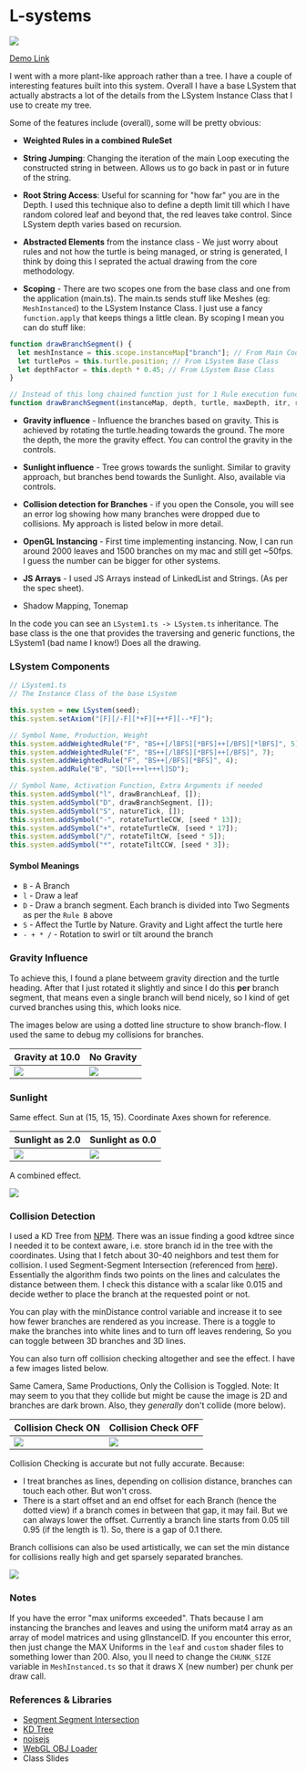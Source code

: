 # L-systems

![](images/render_1.png)

[Demo Link](https://vasumahesh1.github.io/LSystem_WebGL/)

I went with a more plant-like approach rather than a tree. I have a couple of interesting features built into this system. Overall I have a base LSystem that actually abstracts a lot of the details from the LSystem Instance Class that I use to create my tree.

Some of the features include (overall), some will be pretty obvious:

- **Weighted Rules in a combined RuleSet**

- **String Jumping**: Changing the iteration of the main Loop executing the constructed string in between. Allows us to go back in past or in future of the string.

- **Root String Access**: Useful for scanning for "how far" you are in the Depth.
  I used this technique also to define a depth limit till which I have random colored leaf and beyond that, the red leaves take control. Since LSystem depth varies based on recursion.

- **Abstracted Elements** from the instance class - We just worry about rules and not how the turtle is being managed, or string is generated, I think by doing this I seprated the actual drawing from the core methodology.

- **Scoping** - There are two scopes one from the base class and one from the application (main.ts). The main.ts sends stuff like Meshes (eg: `MeshInstanced`) to the LSystem Instance Class. I just use a fancy `function.apply` that keeps things a little clean. By scoping I mean you can do stuff like:

```js
function drawBranchSegment() {
  let meshInstance = this.scope.instanceMap["branch"]; // From Main Code
  let turtlePos = this.turtle.position; // From LSystem Base Class
  let depthFactor = this.depth * 0.45; // From LSystem Base Class
}

// Instead of this long chained function just for 1 Rule execution function
function drawBranchSegment(instanceMap, depth, turtle, maxDepth, itr, rootString, constraints, colors... -_- ) {}
```

- **Gravity influence** - Influence the branches based on gravity. This is achieved by rotating the turtle.heading towards the ground. The more the depth, the more the gravity effect. You can control the gravity in the controls.

- **Sunlight influence** - Tree grows towards the sunlight. Similar to gravity approach, but branches bend towards the Sunlight. Also, available via controls.

- **Collision detection for Branches** - if you open the Console, you will see an error log showing how many branches were dropped due to collisions. My approach is listed below in more detail.

- **OpenGL Instancing** - First time implementing instancing. Now, I can run around 2000 leaves and 1500 branches on my mac and still get ~50fps. I guess the number can be bigger for other systems.

- **JS Arrays** - I used JS Arrays instead of LinkedList and Strings. (As per the spec sheet).

- Shadow Mapping, Tonemap

In the code you can see an `LSystem1.ts -> LSystem.ts` inheritance. The base class is the one that provides the traversing and generic functions, the LSystem1 (bad name I know!) Does all the drawing.


### LSystem Components

```js
// LSystem1.ts
// The Instance Class of the base LSystem

this.system = new LSystem(seed);
this.system.setAxiom("[F][/-F][*+F][++*F][--*F]");

// Symbol Name, Production, Weight
this.system.addWeightedRule("F", "BS++[/lBFS][*BFS]++[/BFS][*lBFS]", 5);
this.system.addWeightedRule("F", "BS++[/lBFS][*BFS]++[/BFS]", 7);
this.system.addWeightedRule("F", "BS++[/BFS][*BFS]", 4);
this.system.addRule("B", "SD[l+++l+++l]SD");

// Symbol Name, Activation Function, Extra Arguments if needed
this.system.addSymbol("l", drawBranchLeaf, []);
this.system.addSymbol("D", drawBranchSegment, []);
this.system.addSymbol("S", natureTick, []);
this.system.addSymbol("-", rotateTurtleCCW, [seed * 13]);
this.system.addSymbol("+", rotateTurtleCW, [seed * 17]);
this.system.addSymbol("/", rotateTiltCW, [seed * 5]);
this.system.addSymbol("*", rotateTiltCCW, [seed * 3]);
```

#### Symbol Meanings

- `B` - A Branch
- `l` - Draw a leaf
- `D` - Draw a branch segment. Each branch is divided into Two Segments as per the `Rule B` above
- `S` - Affect the Turtle by Nature. Gravity and Light affect the turtle here
- `- + * /` - Rotation to swirl or tilt around the branch


### Gravity Influence

To achieve this, I found a plane betweem gravity direction and the turtle heading. After that I just rotated it slightly and since I do this **per** branch segment, that means even a single branch will bend nicely, so I kind of get curved branches using this, which looks nice.

The images below are using a dotted line structure to show branch-flow. I used the same to debug my collisions for branches.

| Gravity at 10.0 | No Gravity |
| ---- | ---- |
| ![](images/gravity_on.png) | ![](images/gravity_off.png) |

### Sunlight

Same effect. Sun at (15, 15, 15). Coordinate Axes shown for reference.

| Sunlight as 2.0 | Sunlight as 0.0 |
| ---- | ---- |
| ![](images/sunlight_on.png) | ![](images/sunlight_off.png) |

A combined effect.

![](images/combined.png)


### Collision Detection

I used a KD Tree from [NPM](https://www.npmjs.com/package/k-d-tree). There was an issue finding a good kdtree since I needed it to be context aware, i.e. store branch id in the tree with the coordinates. Using that I fetch about 30-40 neighbors and test them for collision. I used Segment-Segment Intersection (referenced from [here](http://geomalgorithms.com/a07-_distance.html#dist3D_Segment_to_Segment)). Essentially the algorithm finds two points on the lines and calculates the distance between them. I check this distance with a scalar like 0.015 and decide wether to place the branch at the requested point or not.

You can play with the minDistance control variable and increase it to see how fewer branches are rendered as you increase. There is a toggle to make the branches into white lines and to turn off leaves rendering, So you can toggle between 3D branches and 3D lines.

You can also turn off collision checking altogether and see the effect. I have a few images listed below.

Same Camera, Same Productions, Only the Collision is Toggled. Note: It may seem to you that they collide but might be cause the image is 2D and branches are dark brown. Also, they *generally* don't collide (more below).

| Collision Check ON | Collision Check OFF |
| ---- | ---- |
| ![](images/collision_check_on.png) | ![](images/collision_check_off.png) |


Collision Checking is accurate but not fully accurate. Because:

- I treat branches as lines, depending on collision distance, branches can touch each other. But won't cross.
- There is a start offset and an end offset for each Branch (hence the dotted view) if a branch comes in between that gap, it may fail. But we can always lower the offset. Currently a branch line starts from 0.05 till 0.95 (if the length is 1). So, there is a gap of 0.1 there.

Branch collisions can also be used artistically, we can set the min distance for collisions really high and get sparsely separated branches.

![](images/mindist_high.png)

### Notes

If you have the error "max uniforms exceeded". Thats because I am instancing the branches and leaves and using the uniform mat4 array as an array of model matrices and using glInstanceID. If you encounter this error, then just change the MAX Uniforms in the `leaf` and `custom` shader files to something lower than 200. Also, you ll need to change the `CHUNK_SIZE` variable in `MeshInstanced.ts` so that it draws X (new number) per chunk per draw call.

### References & Libraries

- [Segment Segment Intersection](http://geomalgorithms.com/a07-_distance.html#dist3D_Segment_to_Segment)
- [KD Tree](https://www.npmjs.com/package/k-d-tree)
- [noisejs](https://www.npmjs.com/package/noisejs)
- [WebGL OBJ Loader](https://www.npmjs.com/package/webgl-obj-loader)
- Class Slides